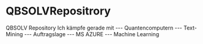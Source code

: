 # QBSOLVRepositrory
QBSOLV Repository
Ich kämpfe gerade mit
--- Quantencomputern
--- Text-Mining
--- Auftragslage
--- MS AZURE
--- Machine Learning
